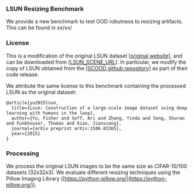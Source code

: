 ### LSUN Resizing Benchmark
We provide a new benchmark to test OOD robutness to resizing artifacts. This can be found in xx/xx/

### License
This is a modification of the original LSUN dataset [[original website]](https://www.yf.io/p/lsun), and can be downloaded from [[LSUN_SCENE_URL]](http://dl.yf.io/lsun/scenes/%s_%s_lmdb.zip). In particular, we modify the copy of LSUN obtained from the [[SCOOD github repository]](https://github.com/Jingkang50/ICCV21_SCOOD) as part of their code release.

We attribute the same license to this benchmark containing the processed LSUN as the original dataset:

```
@article{yu2015lsun,
  title={Lsun: Construction of a large-scale image dataset using deep learning with humans in the loop},
  author={Yu, Fisher and Seff, Ari and Zhang, Yinda and Song, Shuran and Funkhouser, Thomas and Xiao, Jianxiong},
  journal={arXiv preprint arXiv:1506.03365},
  year={2015}
}
```

### Processing
We process the original LSUN images to be the same size as CIFAR-10/100 datasets (32x32x3). We evaluate different resizing techniques using the Pillow Imaging Library ([https://python-pillow.org/](https://python-pillow.org/)).
